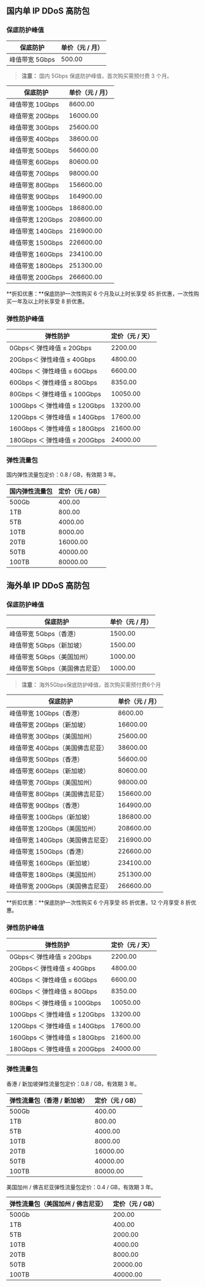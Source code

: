 ##  **国内单 IP DDoS 高防包**
###  保底防护峰值
|保底防护|单价（元 / 月）|
|-|-|
|峰值带宽 5Gbps|500.00|
>**注意：**
>国内 5Gbps 保底防护峰值，首次购买需预付费 3 个月。

|保底防护|单价（元 / 月）|
|-|-|
|峰值带宽 10Gbps|8600.00|
|峰值带宽 20Gbps|16000.00|
|峰值带宽 30Gbps|25600.00|
|峰值带宽 40Gbps|38600.00|
|峰值带宽 50Gbps|56600.00|
|峰值带宽 60Gbps|80600.00|
|峰值带宽 70Gbps|98000.00|
|峰值带宽 80Gbps|156600.00|
|峰值带宽 90Gbps|164900.00|
|峰值带宽 100Gbps|186800.00|
|峰值带宽 120Gbps|208600.00|
|峰值带宽 140Gbps|216900.00|
|峰值带宽 150Gbps|226600.00|
|峰值带宽 160Gbps|234100.00|
|峰值带宽 180Gbps|251300.00|
|峰值带宽 200Gbps|266600.00|

**折扣优惠：**保底防护一次性购买 6 个月及以上时长享受 85 折优惠，一次性购买一年及以上时长享受 8 折优惠。

### 弹性防护峰值
| 弹性防护 | 定价（元 / 天）|
|---------|---------|
| 0Gbps＜ 弹性峰值 ≤  20Gbps | 2200.00 |
| 20Gbps＜ 弹性峰值 ≤  40Gbps | 4800.00 | 
| 40Gbps ＜ 弹性峰值 ≤  60Gbps |6600.00 | 
| 60Gbps ＜ 弹性峰值 ≤  80Gbps |8350.00 | 
| 80Gbps ＜ 弹性峰值 ≤  100Gbps | 10050.00| 
| 100Gbps ＜ 弹性峰值 ≤ 120Gbps |13200.00 | 
| 120Gbps ＜ 弹性峰值 ≤  140Gbps | 17600.00 |
| 160Gbps ＜ 弹性峰值 ≤ 180Gbps | 21600.00 |
| 180Gbps ＜ 弹性峰值 ≤ 200Gbps| 24000.00 | 


### 弹性流量包
国内弹性流量包定价：0.8 / GB，有效期 3 年。

|国内弹性流量包|定价（元 / GB）|
|--|-|
|500Gb|400.00|
|1TB|800.00|
|5TB|4000.00|
|10TB|8000.00|
|20TB|16000.00|
|50TB|40000.00|
|100TB|80000.00|

## **海外单 IP DDoS 高防包**
### 保底防护峰值

|保底防护|单价（元 / 月）|
|-|-|
|峰值带宽 5Gbps（香港）|1500.00|
|峰值带宽 5Gbps（新加坡）|1500.00|
|峰值带宽 5Gbps（美国加州）|1000.00|
|峰值带宽 5Gbps（美国佛吉尼亚）|1000.00|

>**注意：**
>海外5Gbps保底防护峰值，首次购买需预付费6个月

|保底防护|单价（元 / 月）|
|-|-|
|峰值带宽 10Gbps（香港）|8600.00|
|峰值带宽 20Gbps（新加坡）|16600.00|
|峰值带宽 30Gbps（美国加州）|25600.00|
|峰值带宽 40Gbps（美国佛吉尼亚）|38600.00|
|峰值带宽 50Gbps（香港）|56600.00|
|峰值带宽 60Gbps（新加坡）|80600.00|
|峰值带宽 70Gbps（美国加州）|98000.00|
|峰值带宽 80Gbps（美国佛吉尼亚）|156600.00|
|峰值带宽 90Gbps（香港）|164900.00|
|峰值带宽 100Gbps（新加坡）|186800.00|
|峰值带宽 120Gbps（美国加州）|208600.00|
|峰值带宽 140Gbps（美国佛吉尼亚）|216900.00|
|峰值带宽 150Gbps（香港）|226600.00|
|峰值带宽 160Gbps（新加坡）|234100.00|
|峰值带宽 180Gbps（美国加州）|251300.00|
|峰值带宽 200Gbps（美国佛吉尼亚）|266600.00|

**折扣优惠：**保底防护一次性购买 6 个月享受 85 折优惠，12 个月享受 8 折优惠。

### 弹性防护峰值
| 弹性防护 | 定价（元 / 天）|
|---------|---------|
| 0Gbps＜ 弹性峰值 ≤  20Gbps | 2200.00 |
| 20Gbps＜ 弹性峰值 ≤  40Gbps | 4800.00 | 
| 40Gbps ＜ 弹性峰值 ≤  60Gbps |6600.00 | 
| 60Gbps ＜ 弹性峰值 ≤  80Gbps |8350.00 | 
| 80Gbps ＜ 弹性峰值 ≤  100Gbps | 10050.00| 
| 100Gbps ＜ 弹性峰值 ≤ 120Gbps |13200.00 | 
| 120Gbps ＜ 弹性峰值 ≤  140Gbps | 17600.00 |
| 160Gbps ＜ 弹性峰值 ≤ 180Gbps | 21600.00 |
| 180Gbps ＜ 弹性峰值 ≤ 200Gbps| 24000.00 | 


### 弹性流量包

香港 / 新加坡弹性流量包定价：0.8 / GB，有效期 3 年。

|弹性流量包（香港 / 新加坡）|定价（元 / GB）|
|--|-|
|500Gb|400.00|
|1TB|800.00|
|5TB|4000.00|
|10TB|8000.00|
|20TB|16000.00|
|50TB|40000.00|
|100TB|80000.00|

美国加州 / 佛吉尼亚弹性流量包定价：0.4 / GB，有效期 3 年。

|弹性流量包（美国加州 / 佛吉尼亚）|定价（元 / GB）|
|--|-|
|500Gb|200.00|
|1TB|400.00|
|5TB|2000.00|
|10TB|4000.00|
|20TB|8000.00|
|50TB|20000.00|
|100TB|40000.00|
